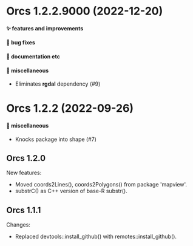 # Orcs 1.2.2.9000 (2022-12-20)

#### ✨ features and improvements

#### 🐛 bug fixes

#### 💬 documentation etc

#### 🍬 miscellaneous

  * Eliminates **rgdal** dependency (#9)


# Orcs 1.2.2 (2022-09-26)

#### 🍬 miscellaneous

  * Knocks package into shape (#7)

## Orcs 1.2.0

New features:

  * Moved coords2Lines(), coords2Polygons() from package 'mapview'.
  * substrC() as C++ version of base-R substr().

## Orcs 1.1.1

Changes:

  * Replaced devtools::install_github() with remotes::install_github().

